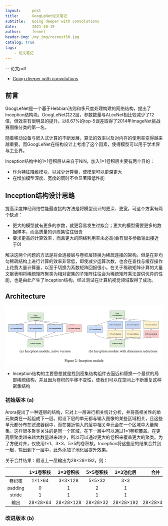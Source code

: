 ```yaml
---
layout:     post
title:      GoogLeNet论文笔记
subtitle:   Going deeper with convolutions
date:       2021-10-19
author:     fennel
header-img: /my_img/resnest50.jpg
catalog: true
tags:
    - 论文笔记
---
```


-- 论文pdf

- [Going deeper with convolutions](/paper/googlenet.pdf)

## 前言

GoogLeNet是一个基于Hebbian法则和多尺度处理构建的网络结构，提出了Inception结构块。GoogLeNet共22层，参数数量与ALexNet相比较减少了12倍，但效率有很明显的提升。以6.67%的top-5误差取得了2014年ImageNet挑战赛图像分类的第一名。<br>

随着移动设备与嵌入式计算的不断发展，算法的效率以及对内存的使用率变得越来越重要。而GoogLeNet在结构设计上考虑了这个因素，使得模型可以用于学术界与工业界。

Inception结构中的1×1卷积层从来自于NiN，加入1×1卷积层主要有两个目的：

- 作为特征降维模块，以减少计算量，使模型可以更深更大
- 在增加模型深度、宽度的同时不会显著降低性能

## Inception结构设计思路

提高深度神经网络性能最直接的方法是将模型设计的更深、更宽，可这个方案有两个缺点：

- 更大的模型就有更多的参数，就更容易发生过拟合；更大的模型需要更多的数据样本，而高质量的训练集往往很贵
- 要求更高的计算效率，而且更大的网络利用率未必高(会有很多参数输出接近于0)

解决这两个问题的方法是将全连接层与卷积层转换为稀疏连接的架构。但是在非均匀稀疏结构上进行计算的效率非常低，即使减少运算次数，也会在查找与缓存操作上花费大量计算量，以至于切换为系数矩阵回报很小。在关于稀疏矩阵计算的大量文献表明将稀疏矩阵聚类为相对密集的子矩阵往往会为稀疏矩阵乘法提供优异的性能，也是由此产生了Inception结构，经过测试在计算机视觉领域取得了成功。

## Architecture

![googlenetf2](/my_img/googlenetf2.png)

- Inception结构的主要思想就是找到密集结构组件去逼近和替换一个最优的局部稀疏结构，并且因为卷积的平移不变性，使我们可以在空间上不断重复这种密集结构

### 初始版本 (a)

Arora提出了一种逐层的结构，它对上一层进行相关统计分析，并将高相关性的单元聚类在一起组成下一层。假设下层的单元都与输入图像的某些区域相关，且这些单元都分布在滤波器组中，而在接近输入的层中相关单元会在一个区域中大量聚集。这样很多聚类关注的是同一个区域，在下一层中可以通过1×1卷积覆盖。在更高层聚类越来越大数量越来越少，所以可以通过更大的卷积来覆盖更大的聚类。为了方便对齐，仅使用1×1、3×3、5×5的卷积核。Inception将这些层的结果合并到一起，输出到下一层中，此外添加了池化层提升效果。<br>

关于合并结果：假设上一层输出为28×28×192，则：

|  | 1×1卷积核 | 3×3卷积核 | 5×5卷积核 | 3×3池化层 | 合并 |
|:---:| :---: | :---: | :---: | :----: | :---: |
| 卷积核 | 1×1×64 | 3×3×128 | 5×5×32 | 3×3 |  |
| padding | 0 | 1 | 2 | 1 | |
| stride | 1 | 1 | 1 | 1 | |
| 输出 | 28×28×64 | 28×28×128 | 28×28×32 | 28×28×192 | 28×28×416 |


### 改进版本 (b)
